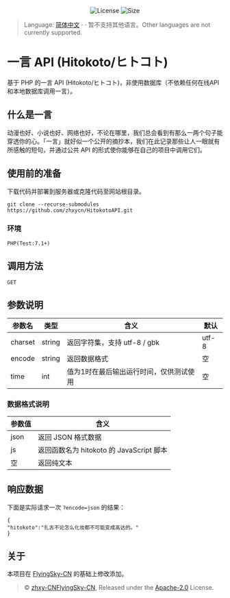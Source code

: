 <p align="center">
  <img alt="License" src="https://img.shields.io/github/license/zhxycn/HitokotoAPI"/>
  <img alt="Size" src="https://img.shields.io/github/languages/code-size/zhxycn/HitokotoAPI"/>
</p>

>Language: [简体中文](./README.md)  · · 暂不支持其他语言。Other languages are not currently supported.

# 一言 API (Hitokoto/ヒトコト)
基于 PHP 的一言 API (Hitokoto/ヒトコト)，非使用数据库（不依赖任何在线API和本地数据库调用一言）。

## 什么是一言
动漫也好、小说也好、网络也好，不论在哪里，我们总会看到有那么一两个句子能穿透你的心。「一言」就好似一个公开的摘抄本，我们在此记录那些让人一眼就有所感触的短句，并通过公共 API 的形式使你能够在自己的项目中调用它们。

## 使用前的准备
下载代码并部署到服务器或克隆代码至网站根目录。
```
git clone --recurse-submodules https://github.com/zhxycn/HitokotoAPI.git
```

### 环境
`PHP(Test:7.1+)`

## 调用方法
`GET`

## 参数说明
参数名|类型|含义|默认
-|-|-|-
charset|string|返回字符集，支持 utf-8 / gbk|utf-8
encode|string|返回数据格式|空
time|int|值为1时在最后输出运行时间，仅供测试使用|空

### 数据格式说明
参数值|含义
-|-
json|返回 JSON 格式数据
js|返回函数名为 hitokoto 的 JavaScript 脚本
空|返回纯文本

## 响应数据
下面是实际请求一次 `?encode=json` 的结果：
```
{
"hitokoto":"扎古不论怎么化妆都不可能变成高达的。"
}
```

## 关于
本项目在 [FlyingSky-CN](https://github.com/FlyingSky-CN/HitokotoAPI) 的基础上修改添加。

>© [zhxy-CN](https://github.com/zhxycn)[FlyingSky-CN](https://github.com/FlyingSky-CN), Released under the [Apache-2.0](./LICENSE) License.
